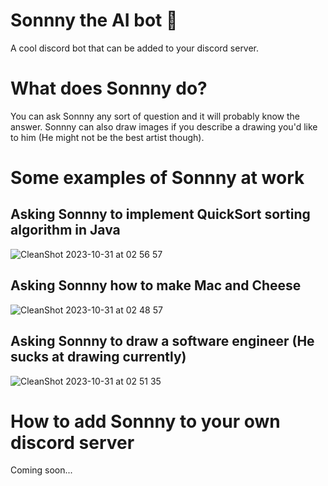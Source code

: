 # Sonnny the AI bot 🤖
A cool discord bot that can be added to your discord server. 

# What does Sonnny do?
You can ask Sonnny any sort of question and it will probably know the answer. Sonnny can also draw images if you describe a drawing you'd like to him (He might not be the best artist though).

# Some examples of Sonnny at work
## Asking Sonnny to implement QuickSort sorting algorithm in Java
![CleanShot 2023-10-31 at 02 56 57](https://github.com/Mman755/Discord-AI-Bot/assets/100733144/0ef78e17-931c-4c6c-a1d5-b85a3252d33f)

## Asking Sonnny how to make Mac and Cheese
![CleanShot 2023-10-31 at 02 48 57](https://github.com/Mman755/Discord-AI-Bot/assets/100733144/213ade1d-36d8-4341-97c4-feb7fcc929e3)

## Asking Sonnny to draw a software engineer (He sucks at drawing currently)
![CleanShot 2023-10-31 at 02 51 35](https://github.com/Mman755/Discord-AI-Bot/assets/100733144/d15dffdf-e37a-4a66-a1b1-57cb8f582849)

# How to add Sonnny to your own discord server 
Coming soon...

